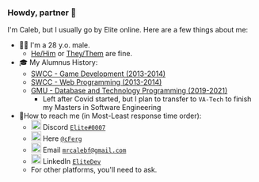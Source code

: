 ### Howdy, partner 🤠

I'm Caleb, but I usually go by Elite online. Here are a few things about me:

- 🙋‍♂️ I'm a 28 y.o. male.
  - [He/Him](https://gender.fandom.com/wiki/Boyflux) or [They/Them](https://gender.fandom.com/wiki/Boyflux) are fine.
- 🎓 My Alumnus History: 
  - [SWCC - Game Development (2013-2014)](https://sw.edu/)
  - [SWCC - Web Programming (2013-2014)](https://sw.edu/)
  - [GMU - Database and Technology Programming (2019-2021)](https://www.gmu.edu/)
    - Left after Covid started, but I plan to transfer to `VA-Tech` to finish my Masters in Software Engineering
- 🤝How to reach me (in Most-Least response time order):
  - <a href="#"><img width="20px" src="https://discord.com/assets/3437c10597c1526c3dbd98c737c2bcae.svg"></a> Discord [`Elite#0007`](https://discord.com/users/167417801873555456)
  - <a href="#"><img width="20px" src="https://cdn-icons-png.flaticon.com/512/779/779088.png"></a> Here [`@cFerg`](https://github.com/cFerg)
  - <a href="#"><img width="20px" src="https://upload.wikimedia.org/wikipedia/commons/thumb/7/7e/Gmail_icon_%282020%29.svg/512px-Gmail_icon_%282020%29.svg.png?20201210105308"></a> Email [`mrcalebf@gmail.com`](mailto:mrcalebf@gmail.com)
  - <a href="#"><img width="20px" src="https://upload.wikimedia.org/wikipedia/commons/thumb/c/ca/LinkedIn_logo_initials.png/600px-LinkedIn_logo_initials.png?20140125013055"></a> LinkedIn [`EliteDev`](https://www.linkedin.com/in/elitedev/)
  - For other platforms, you'll need to ask.
